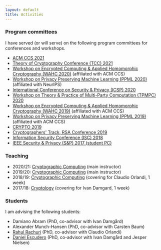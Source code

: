 ```yaml
---
layout: default
title: Activities
---
```


### Program committees

I have served (or will serve) on the following program committees for conferences and workshops.

- [ACM CCS 2021](https://www.sigsac.org/ccs/CCS2019/)
- [Theory of Cryptography Conference (TCC) 2021](https://tcc.iacr.org/)
- [Workshop on Encrypted Computing & Applied Homomorphic Cryptography (WAHC 2020)](https://www.sigsac.org/ccs/CCS2019/) (affiliated with ACM CCS)
- [Workshop on Privacy Preserving Machine Learning (PPML 2020)](https://www.sigsac.org/ccs/CCS2019/) (affiliated with NeurIPS)
- [International Conference on Security & Privacy (ICSP) 2020](https://sites.google.com/view/icsp2020/)
- [Workshop on Theory & Practice of Multi-Party Computation (TPMPC) 2020](https://www.multipartycomputation.com/tpmpc-2020)
- [Workshop on Encrypted Computing & Applied Homomorphic Cryptography (WAHC 2019)](https://www.sigsac.org/ccs/CCS2019/) (affiliated with ACM CCS)
- [Workshop on Privacy Preserving Machine Learning (PPML 2019)](https://www.sigsac.org/ccs/CCS2019/) (affiliated with ACM CCS)
- [CRYPTO 2019](https://crypto.iacr.org/2019/)
- [Cryptographers' Track, RSA Conference 2019](http://www.venus.dti.ne.jp/matsui/index.html)
- [Information Security Conference (ISC) 2018](http://isc2018.sccs.surrey.ac.uk/)
- [IEEE Security & Privacy (S&P) 2017 (student PC)](https://www.ieee-security.org/TC/SP2017/studentpc.html)

### Teaching

- 2020/21: [Cryptographic Computing](https://kursuskatalog.au.dk/en/course/91991/Cryptographic-Computing) (main instructor)
- 2019/20: [Cryptographic Computing](https://kursuskatalog.au.dk/en/course/91991/Cryptographic-Computing) (main instructor)
- 2018/19: [Cryptographic Computing](https://kursuskatalog.au.dk/en/course/82739/Cryptographic-Computing) (covering for Claudio Orlandi, 1 week)
- 2017/18: [Cryptology](https://kursuskatalog.au.dk/en/course/82738/Cryptology) (covering for Ivan Damgard, 1 week)

### Students

I am advising the following students:

- Damiano Abram (PhD, co-advisor with Ivan Damgård)
- Alexander Munch-Hansen (PhD, co-advisor with Carsten Baum)
- [Rahul Rachuri](https://rahulrachuri.github.io/) (PhD, co-advisor with Claudio Orlandi)
- [Daniel Escudero](https://deescuderoo.github.io/) (PhD, co-advisor with Ivan Damgård and Jesper Nielsen)

